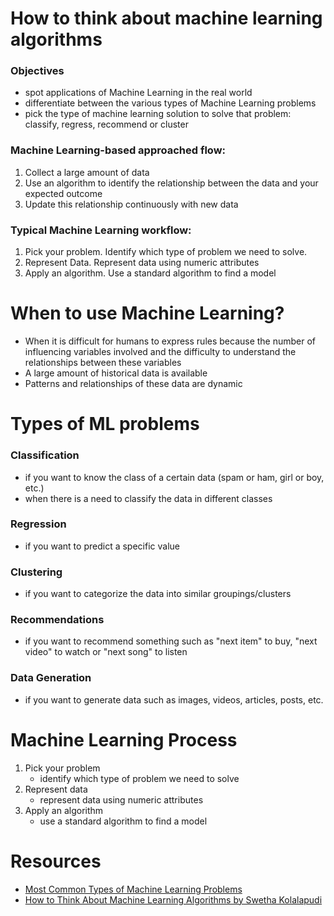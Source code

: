 # How to think about machine learning algorithms

### Objectives
- spot applications of Machine Learning in the real world
- differentiate between the various types of Machine Learning problems
- pick the type of machine learning solution to solve that problem: classify, regress, recommend or cluster

### Machine Learning-based approached flow:
1. Collect a large amount of data
2. Use an algorithm to identify the relationship between the data and your expected outcome
3. Update this relationship continuously with new data

### Typical Machine Learning workflow:
1. Pick your problem. Identify which type of problem we need to solve.
2. Represent Data. Represent data using numeric attributes
3. Apply an algorithm. Use a standard algorithm to find a model

# When to use Machine Learning?
- When it is difficult for humans to express rules because the number of influencing variables involved and the difficulty to understand the relationships between these variables
- A large amount of historical data is available
- Patterns and relationships of these data are dynamic

# Types of ML problems

### Classification
- if you want to know the class of a certain data (spam or ham, girl or boy, etc.)
- when there is a need to classify the data in different classes

### Regression
- if you want to predict a specific value

### Clustering
- if you want to categorize the data into similar groupings/clusters

### Recommendations
- if you want to recommend something such as "next item" to buy, "next video" to watch or "next song" to listen

### Data Generation
- if you want to generate data such as images, videos, articles, posts, etc.


# Machine Learning Process
1. Pick your problem
    - identify which type of problem we need to solve
2. Represent data
    - represent data using numeric attributes
3. Apply an algorithm
    - use a standard algorithm to find a model


# Resources
- [Most Common Types of Machine Learning Problems](https://vitalflux.com/most-common-types-machine-learning-problems/)
- [How to Think About Machine Learning Algorithms by Swetha Kolalapudi](https://app.pluralsight.com/library/courses/machine-learning-algorithms/table-of-contents)